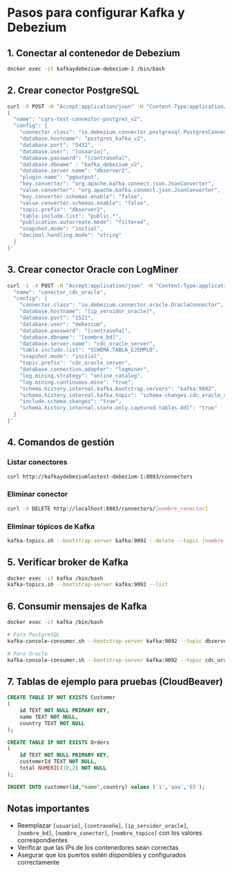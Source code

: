 # Pasos para configurar Kafka y Debezium

## 1. Conectar al contenedor de Debezium

```bash
docker exec -it kafkaydebezium-debezium-1 /bin/bash
```

## 2. Crear conector PostgreSQL

```bash
curl -X POST -H "Accept:application/json" -H "Content-Type:application/json" http://kafkaydebeziumlastest-debezium-1:8083/connectors/ -d '
{
  "name": "cqrs-test-connector-postgres_v2",
  "config": {
    "connector.class": "io.debezium.connector.postgresql.PostgresConnector",
    "database.hostname": "postgres_kafka_v2",
    "database.port": "5432",
    "database.user": "[usuario]",
    "database.password": "[contraseña]",
    "database.dbname" : "kafka_debezium_v2",
    "database.server.name": "dbserver2",
    "plugin.name": "pgoutput",
    "key.converter": "org.apache.kafka.connect.json.JsonConverter",
    "value.converter": "org.apache.kafka.connect.json.JsonConverter",
    "key.converter.schemas.enable": "false",
    "value.converter.schemas.enable": "false",
    "topic.prefix": "dbserver2",
    "table.include.list": "public.*",
    "publication.autocreate.mode": "filtered",
    "snapshot.mode": "initial",
    "decimal.handling.mode": "string"
  }
}'
```

## 3. Crear conector Oracle con LogMiner

```bash
curl -i -X POST -H "Accept:application/json" -H "Content-Type:application/json" http://localhost:8083/connectors/ -d '{
  "name": "conector_cdc_oracle",
  "config": {
    "connector.class": "io.debezium.connector.oracle.OracleConnector",
    "database.hostname": "[ip_servidor_oracle]",
    "database.port": "1521",
    "database.user": "debezium",
    "database.password": "[contraseña]",
    "database.dbname": "[nombre_bd]",
    "database.server.name": "cdc_oracle_server",
    "table.include.list": "SCHEMA.TABLA_EJEMPLO",
    "snapshot.mode": "initial",
    "topic.prefix": "cdc_oracle_server",
    "database.connection.adapter": "logminer",
    "log.mining.strategy": "online_catalog",
    "log.mining.continuous.mine": "true",
    "schema.history.internal.kafka.bootstrap.servers": "kafka:9092",
    "schema.history.internal.kafka.topic": "schema-changes.cdc_oracle_server",
    "include.schema.changes": "true",
    "schema.history.internal.store.only.captured.tables.ddl": "true"
  }
}'
```

## 4. Comandos de gestión

### Listar conectores
```bash
curl http://kafkaydebeziumlastest-debezium-1:8083/connectors
```

### Eliminar conector
```bash
curl -X DELETE http://localhost:8083/connectors/[nombre_conector]
```

### Eliminar tópicos de Kafka
```bash
kafka-topics.sh --bootstrap-server kafka:9092 --delete --topic [nombre_topico]
```

## 5. Verificar broker de Kafka

```bash
docker exec -it kafka /bin/bash 
kafka-topics.sh --bootstrap-server kafka:9092 --list
```

## 6. Consumir mensajes de Kafka

```bash
docker exec -it kafka /bin/bash

# Para PostgreSQL
kafka-console-consumer.sh --bootstrap-server kafka:9092 --topic dbserver2.public.customer --from-beginning --group consumidor_nifi_1

# Para Oracle
kafka-console-consumer.sh --bootstrap-server kafka:9092 --topic cdc_oracle_server.SCHEMA.TABLA_EJEMPLO --from-beginning --group consumidor_oracle_1
```

## 7. Tablas de ejemplo para pruebas (CloudBeaver)

```sql
CREATE TABLE IF NOT EXISTS Customer
(
    id TEXT NOT NULL PRIMARY KEY,
    name TEXT NOT NULL,
    country TEXT NOT NULL
);

CREATE TABLE IF NOT EXISTS Orders
(
    id TEXT NOT NULL PRIMARY KEY,
    customerId TEXT NOT NULL,
    total NUMERIC(10,2) NOT NULL
);

INSERT INTO customer(id,"name",country) values ('1','aaa','ES');
```

## Notas importantes

- Reemplazar `[usuario]`, `[contraseña]`, `[ip_servidor_oracle]`, `[nombre_bd]`, `[nombre_conector]`, `[nombre_topico]` con los valores correspondientes
- Verificar que las IPs de los contenedores sean correctas
- Asegurar que los puertos estén disponibles y configurados correctamente